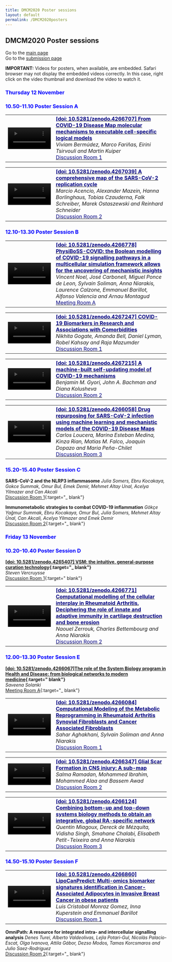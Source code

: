 ```yaml
---
title: DMCM2020 Poster sessions
layout: default
permalink: /DMCM2020posters
---
```


## DMCM2020 Poster sessions

Go to the [main page](https://disease-maps.org/DMCM2020)  
Go to the [submission page](https://disease-maps.org/DMCM2020submit)

**IMPORTANT:** Videos for posters, when available, are embedded. Safari browser may not display the embedded videos correctly.
In this case, right click on the video thumbnail and download the video to watch it.

### <strong><font color="Blue">Thursday 12 November</font></strong>
### <strong><font color="Blue">10.50-11.10 Poster Session A</font></strong>

<table>
<tr>
<td style="width: 200px;">
<video width="100%" controls preload=“metadata”>
   <source src="/pages/events/DMCM2020_files/videos/Poster%20presentation%20recording%20DMCM2020_Bermudez-Fariñas.mp4" type="video/mp4">
</video>
</td>
<td style="width: 400px;">
<a href="https://doi.org/10.5281/zenodo.4266707" target="_blank">
  <strong><font color="Navy">[doi: 10.5281/zenodo.4266707] From COVID-19 Disease Map molecular mechanisms to executable cell-specific logical models</font></strong><br/>
</a>
<i>Viviam Bermúdez, Marco Fariñas, Eirini Tsirvouli and Martin Kuiper</i><br/>
<a href="https://unilu.webex.com/unilu/j.php?MTID=m5900afddeb5f319585e3dcb4d72ed6e4" target="_blank">
  <font color="Navy">Discussion Room 1</font><br/>
</a>
</td>
</tr>
</table> 

<table>
<tr>
<td style="width: 200px;">
<video width="100%" controls preload=“metadata”>
   <source src="/pages/events/DMCM2020_files/videos/sars-cov-2_replication_cell_cycle.mp4" type="video/mp4">
</video>
</td>
<td style="width: 400px;">
<a href="https://doi.org/10.5281/zenodo.4267039" target="_blank">
  <strong><font color="Navy">[doi: 10.5281/zenodo.4267039] A comprehensive map of the SARS-CoV-2 replication cycle</font></strong><br/>
</a>
<i>Marcio Acencio, Alexander Mazein, Hanna Borlinghaus, Tobias Czauderna, Falk Schreiber, Marek Ostaszewski and Reinhard Schneider</i><br/>
<a href="https://unilu.webex.com/unilu/j.php?MTID=m988a7225025bd3eb934c336d7b262299" target="_blank">
  <font color="Navy">Discussion Room 2</font><br/>
</a>
</td>
</tr>
</table> 

### <strong><font color="Blue">12.10-13.30 Poster Session B</font></strong>

<table>
<tr>
<td style="width: 200px;">
<video width="100%" controls preload=“metadata”>
   <source src="/pages/events/DMCM2020_files/videos/physiboss-covid.mp4" type="video/mp4">
</video>
</td>
<td style="width: 400px;">
<a href="https://doi.org/10.5281/zenodo.4266778" target="_blank">
  <strong><font color="Navy">[doi: 10.5281/zenodo.4266778] PhysiBoSS-COVID: the Boolean modelling of COVID-19 signalling pathways in a multicellular simulation framework allows for the uncovering of mechanistic insights</font></strong><br/>
</a>
<i>Vincent Noel, José Carbonell, Miguel Ponce de Leon, Sylvain Soliman, Anna Niarakis, Laurence Calzone, Emmanuel Barillot, Alfonso Valencia and Arnau Montagud</i><br/>
<a href="https://unilu.webex.com/unilu/j.php?MTID=mf57af1440a92c6ed3df9eb8820f63e50" target="_blank">
  <font color="Navy">Meeting Room A</font><br/>
</a>
</td>
</tr>
</table> 

<table>
<tr>
<td style="width: 200px;">
<video width="100%" controls preload=“metadata”>
   <source src="/pages/events/DMCM2020_files/videos/COVID19%20Biomarker%20Resource%20Nikhita%20Gogate.mp4" type="video/mp4">
</video>
</td>
<td style="width: 400px;">
<a href="https://doi.org/10.5281/zenodo.4267247" target="_blank">
  <strong><font color="Navy">[doi: 10.5281/zenodo.4267247] COVID-19 Biomarkers in Research and Associations with Comorbidities</font></strong><br/>
</a>
<i>Nikhita Gogate, Amanda Bell, Daniel Lyman, Robel Kahsay and Raja Mazumder</i><br/>
<a href="https://unilu.webex.com/unilu/j.php?MTID=m5900afddeb5f319585e3dcb4d72ed6e4" target="_blank">
  <font color="Navy">Discussion Room 1</font><br/>
</a>
</td>
</tr>
</table> 

<table>
<tr>
<td style="width: 200px;">
<video width="100%" controls preload=“metadata”>
   <source src="/pages/events/DMCM2020_files/videos/2020-11-12_gyori_disease_maps_poster_talk.mp4" type="video/mp4">
</video>
</td>
<td style="width: 400px;">
<a href="https://doi.org/10.5281/zenodo.4267215" target="_blank">
  <strong><font color="Navy">[doi: 10.5281/zenodo.4267215] A machine-built self-updating model of COVID-19 mechanisms</font></strong><br/>
</a>
<i>Benjamin M. Gyori, John A. Bachman and Diana Kolusheva</i><br/>
<a href="https://unilu.webex.com/unilu/j.php?MTID=m988a7225025bd3eb934c336d7b262299" target="_blank">
  <font color="Navy">Discussion Room 2</font><br/>
</a>
</td>
</tr>
</table> 

<table>
<tr>
<td style="width: 200px;">
<video width="100%" controls preload=“metadata”>
   <source src="/pages/events/DMCM2020_files/videos/loucera_carlos_dm2020_talk.mp4" type="video/mp4">
</video>
</td>
<td style="width: 400px;">
<a href="https://doi.org/10.5281/zenodo.4266058" target="_blank">
  <strong><font color="Navy">[doi: 10.5281/zenodo.4266058] Drug repurposing for SARS-CoV-2 infection using machine learning and mechanistic models of the COVID-19 Disease Maps</font></strong><br/>
</a>
<i>Carlos Loucera, Marina Esteban Medina, Kinza Rian, Matias M. Falco, Joaquin Dopazo and Maria Peña-Chilet</i><br/>
<a href="https://unilu.webex.com/unilu/j.php?MTID=mdc2c219e3c1af6853ca9308d654f6dcf" target="_blank">
  <font color="Navy">Discussion Room 3</font><br/>
</a>
</td>
</tr>
</table> 

### <strong><font color="Blue">15.20-15.40 Poster Session C</font></strong>

**SARS-CoV-2 and the NLRP3 inflammasome** 
*Julia Somers, Ebru Kocakaya, Gokce Summak, Omur Bul, Emek Demir, Mehmet Altay Unal, Acelya Yilmazer and Can Akcali*  
[Discussion Room 1](https://unilu.webex.com/unilu/j.php?MTID=m5900afddeb5f319585e3dcb4d72ed6e4){:target="_ blank"}

**Immunometabolic strategies to combat COVID-19 inflammation** 
*Gökçe Yağmur Summak, Ebru Kocakaya, Omur Bul, Julia Somers, Mehmet Altay Ünal, Can Akcali, Acelya Yilmazer and Emek Demir*  
[Discussion Room 2](https://unilu.webex.com/unilu/j.php?MTID=m988a7225025bd3eb934c336d7b262299){:target="_ blank"}

### <strong><font color="Blue">Friday 13 November</font></strong>
### <strong><font color="Blue">10.20-10.40 Poster Session D</font></strong>

**[[doi: 10.5281/zenodo.4265407] VSM: the intuitive, general-purpose curation technology](https://doi.org/10.5281/zenodo.4265407){:target="_ blank"}**  
*Steven Vercruysse*  
[Discussion Room 1](https://unilu.webex.com/unilu/j.php?MTID=m5900afddeb5f319585e3dcb4d72ed6e4){:target=" blank"}

<table>
<tr>
<td style="width: 200px;">
<video width="100%" controls preload=“metadata”>
   <source src="/pages/events/DMCM2020_files/videos/Video_DMCM_Zerrouk.mp4" type="video/mp4">
</video>
</td>
<td style="width: 400px;">
<a href="https://doi.org/10.5281/zenodo.4266771" target="_blank">
  <strong><font color="Navy">[doi: 10.5281/zenodo.4266771] Computational modelling of the cellular interplay in Rheumatoid Arthritis. Deciphering the role of innate and adaptive immunity in cartilage destruction and bone erosion</font></strong><br/>
</a>
<i>Naouel Zerrouk, Charles Bettembourg and Anna Niarakis</i><br/>
<a href="https://unilu.webex.com/unilu/j.php?MTID=m988a7225025bd3eb934c336d7b262299" target="_blank">
  <font color="Navy">Discussion Room 2</font><br/>
</a>
</td>
</tr>
</table> 

### <strong><font color="Blue">12.00-13.30 Poster Session E</font></strong>

**[[doi: 10.5281/zenodo.4266067]The role of the System Biology program in Health and Disease: from biological networks to modern medicine](https://doi.org/10.5281/zenodo.4266067){:target=" blank"}**  
*Saveena Solanki*  
[Meeting Room A](https://unilu.webex.com/unilu/j.php?MTID=mf57af1440a92c6ed3df9eb8820f63e50){:target="_ blank"}

<table>
<tr>
<td style="width: 200px;">
<video width="100%" controls preload=“metadata”>
   <source src="/pages/events/DMCM2020_files/videos/DMCM_Video.mp4" type="video/mp4">
</video>
</td>
<td style="width: 400px;">
<a href="https://doi.org/10.5281/zenodo.4266084" target="_blank">
  <strong><font color="Navy">[doi: 10.5281/zenodo.4266084] Computational Modeling of the Metabolic Reprogramming in Rheumatoid Arthritis Synovial Fibroblasts and Cancer Associated Fibroblasts</font></strong><br/>
</a>
<i>Sahar Aghakhani, Sylvain Soliman and Anna Niarakis</i><br/>
<a href="https://unilu.webex.com/unilu/j.php?MTID=m5900afddeb5f319585e3dcb4d72ed6e4" target="_blank">
  <font color="Navy">Discussion Room 1</font><br/>
</a>
</td>
</tr>
</table> 

<table>
<tr>
<td style="width: 200px;">
<video width="100%" controls preload=“metadata”>
   <source src="/pages/events/DMCM2020_files/videos/Glial%20Scar%20in%20CNS%20injury%20Presentation%2011-10-20%20-%20Salma%20Ramadan.mp4" type="video/mp4">
</video>
</td>
<td style="width: 400px;">
<a href="https://doi.org/10.5281/zenodo.4266347" target="_blank">
  <strong><font color="Navy">[doi: 10.5281/zenodo.4266347] Glial Scar Formation in CNS injury: A sub-map</font></strong><br/>
</a>
<i>Salma Ramadan, Mohammed Ibrahim, Mohammed Alaa and Bassem Awad</i><br/>
<a href="https://unilu.webex.com/unilu/j.php?MTID=m988a7225025bd3eb934c336d7b262299" target="_blank">
  <font color="Navy">Discussion Room 2</font><br/>
</a>
</td>
</tr>
</table> 

<table>
<tr>
<td style="width: 200px;">
<video width="100%" controls preload=“metadata”>
   <source src="/pages/events/DMCM2020_files/videos/presentation_quentin_miagoux_DCMC.mp4" type="video/mp4">
</video>
</td>
<td style="width: 400px;">
<a href="https://doi.org/10.5281/zenodo.4266124" target="_blank">
  <strong><font color="Navy">[doi: 10.5281/zenodo.4266124] Combining bottom-up and top-down systems biology methods to obtain an integrative, global RA-specific network</font></strong><br/>
</a>
<i>Quentin Miagoux, Dereck de Mézquita, Vidisha Singh, Smahane Chalabi, Elisabeth Petit-Teixeira and Anna Niarakis</i><br/>
<a href="https://unilu.webex.com/unilu/j.php?MTID=mdc2c219e3c1af6853ca9308d654f6dcf" target="_blank">
  <font color="Navy">Discussion Room 3</font><br/>
</a>
</td>
</tr>
</table> 

### <strong><font color="Blue">14.50-15.10 Poster Session F</font></strong>

<table>
<tr>
<td style="width: 200px;">
<video width="100%" controls preload=“metadata”>
   <source src="/pages/events/DMCM2020_files/videos/LipoCanPredict_DMCM2020_Poster_Presentation_LCMG.mp4" type="video/mp4">
</video>
</td>
<td style="width: 400px;">
<a href="https://doi.org/10.5281/zenodo.4266860" target="_blank">
  <strong><font color="Navy">[doi: 10.5281/zenodo.4266860] LipoCanPredict: Multi-omics biomarker signatures identification in Cancer-Associated Adipocytes in Invasive Breast Cancer in obese patients</font></strong><br/>
</a>
<i>Luis Cristobal Monraz Gomez, Inna Kuperstein and Emmanuel Barillot</i><br/>
<a href="https://unilu.webex.com/unilu/j.php?MTID=m5900afddeb5f319585e3dcb4d72ed6e4" target="_blank">
  <font color="Navy">Discussion Room 1</font><br/>
</a>
</td>
</tr>
</table> 

**OmniPath: A resource for integrated intra- and intercellular signalling analysis** 
*Denes Turei, Alberto Valdeolivas, Lejla Potari-Gul, Nicolàs Palacio-Escat, Olga Ivanova, Attila Gábor, Dezso Modos, Tamas Korcsmaros and Julio Saez-Rodriguez*  
[Discussion Room 2](https://unilu.webex.com/unilu/j.php?MTID=m988a7225025bd3eb934c336d7b262299){:target="_ blank"}

